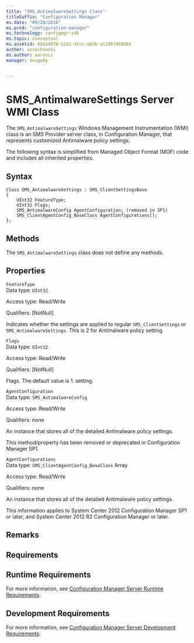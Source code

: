 ```yaml
---
title: "SMS_AntimalwareSettings Class"
titleSuffix: "Configuration Manager"
ms.date: "09/20/2016"
ms.prod: "configuration-manager"
ms.technology: configmgr-sdk
ms.topic: conceptual
ms.assetid: 492e4878-52a1-4fcc-ad3b-a11967469d8d
author: aczechowski
ms.author: aaroncz
manager: dougeby


---
```

# SMS_AntimalwareSettings Server WMI Class
The `SMS_AntimalwareSettings` Windows Management Instrumentation (WMI) class is an SMS Provider server class, in Configuration Manager, that represents customized Antimalware policy settings.  

 The following syntax is simplified from Managed Object Format (MOF) code and includes all inherited properties.  

## Syntax  

```  
Class SMS_AntimalwareSettings : SMS_ClientSettingsBase  
{  
    UInt32 FeatureType;  
    UInt32 Flags;  
    SMS_AntimalwareConfig AgentConfiguration; (removed in SP1)  
    SMS_ClientAgentConfig_BaseClass AgentConfigurations[];  
};  
```  

## Methods  
 The `SMS_AntimalwareSettings` class does not define any methods.  

## Properties  
 `FeatureType`  
 Data type: `UInt32`  

 Access type: Read/Write  

 Qualifiers: [NotNull]  

 Indicates whether the settings are applied to regular `SMS_ClientSettings` or `SMS_AntimalwareSettings`. This is 2 for Antimalware policy setting.  

 `Flags`  
 Data type: `UInt32`  

 Access type: Read/Write  

 Qualifiers: [NotNull]  

 Flags. The default value is 1. setting.  

 `AgentConfiguration`  
 Data type: `SMS_AntimalwareConfig`  

 Access type: Read/Write  

 Qualifiers: none  

 An instance that stores all of the detailed Antimalware policy settings.  

 This method/property has been removed or deprecated in Configuration Manager SP1.  

 `AgentConfigurations`  
 Data type: `SMS_ClientAgentConfig_BaseClass` Array  

 Access type: Read/Write  

 Qualifiers: none  

 An instance that stores all of the detailed Antimalware policy settings.   

 This information applies to System Center 2012 Configuration Manager SP1 or later, and System Center 2012 R2 Configuration Manager or later.  

## Remarks  

## Requirements  

## Runtime Requirements  
 For more information, see [Configuration Manager Server Runtime Requirements](../../../../../develop/core/reqs/server-runtime-requirements.md).  

## Development Requirements  
 For more information, see [Configuration Manager Server Development Requirements](../../../../../develop/core/reqs/server-development-requirements.md).
